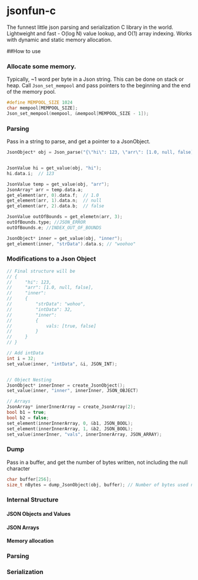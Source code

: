 # jsonfun-c

The funnest little json parsing and serialization C library in the world. Lightweight and fast - O(log N) value lookup, and O(1) array indexing. Works with dynamic and static memory allocation. 

##How to use
### Allocate some memory.

Typically, ~1 word per byte in a Json string. This can be done on stack or heap. Call `Json_set_mempool` and pass pointers to the beginning and the end of the memory pool.

```C
#define MEMPOOL_SIZE 1024
char mempool[MEMPOOL_SIZE];
Json_set_mempool(mempool, &mempool[MEMPOOL_SIZE - 1]);
```

### Parsing
Pass in a string to parse, and get a pointer to a JsonObject.
```C
JsonObject* obj = Json_parse("{\"hi\": 123, \"arr\": [1.0, null, false], \"inner\": {\"strData\": \"woohoo\"}}")


JsonValue hi = get_value(obj, "hi");
hi.data.i;  // 123

JsonValue temp = get_value(obj, "arr");
JsonArray* arr = temp.data.a;
get_element(arr, 0).data.f;  // 1.0
get_element(arr, 1).data.n;  // null
get_element(arr, 2).data.b;  // false

JsonValue outOfBounds = get_elemetn(arr, 3);
outOfBounds.type; //JSON_ERROR
outOfBounds.e; //INDEX_OUT_OF_BOUNDS

JsonObject* inner = get_value(obj, "inner");
get_element(inner, "strData").data.s; // "woohoo"
```

### Modifications to a Json Object
```C
// Final structure will be
// {
//     "hi": 123,
//     "arr": [1.0, null, false],
//     "inner": 
//     {
//         "strData": "wohoo",
//         "intData": 32,
//         "inner":
//         {
//             vals: [true, false]     
//         }
//     }
// }

// Add intData
int i = 32;
set_value(inner, "intData", &i, JSON_INT);


// Object Nesting
JsonObject* innerInner = create_JsonObject();
set_value(inner, "inner", innerInner, JSON_OBJECT)

// Arrays
JsonArray* innerInnerArray = create_JsonArray(2);
bool b1 = true;
bool b2 = false;
set_element(innerInnerArray, 0, &b1, JSON_BOOL);
set_element(innerInnerArray, 1, &b2, JSON_BOOL);
set_value(innerInner, "vals", innerInnerArray, JSON_ARRAY);
```

### Dump
Pass in a buffer, and get the number of bytes written, not including the null character
```C
char buffer[256];
size_t nBytes = dump_JsonObject(obj, buffer); // Number of bytes used not including null character.
```

### Internal Structure
#### JSON Objects and Values
#### JSON Arrays
#### Memory allocation

### Parsing
### Serialization
